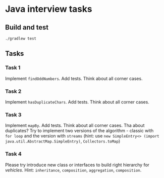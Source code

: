 # Java interview tasks

## Build and test

```
./gradlew test
```

## Tasks

### Task 1

Implement `findOddNumbers`. Add tests. Think about all corner cases.

### Task 2

Implement `hasDuplicateChars`. Add tests. Think about all corner cases.

### Task 3

Implement `mapBy`. Add tests. Think about all corner cases. Tha about duplicates?
Try to implement two versions of the algorithm - classic with `for loop` and the version with `streams`
(hint: use `new SimpleEntry<> (import java.util.AbstractMap.SimpleEntry)`, `Collectors.toMap`)

### Task 4

Please try introduce new class or interfaces to build right hierarchy for *vehicles*.
Hint: `inheritance`, `composition`, `aggregation`, `composition`.
